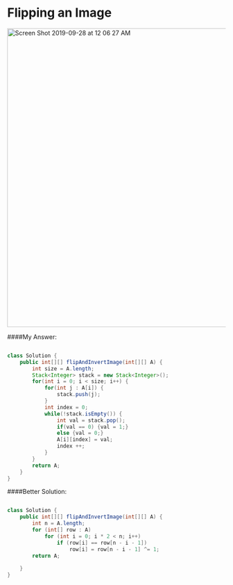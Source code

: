 # Flipping an Image


<img width="688" alt="Screen Shot 2019-09-28 at 12 06 27 AM" src="https://user-images.githubusercontent.com/46575719/65811275-f04c2c00-e183-11e9-9f1f-545f73880f1b.png">

####My Answer:

```java

class Solution {
    public int[][] flipAndInvertImage(int[][] A) {
        int size = A.length;
        Stack<Integer> stack = new Stack<Integer>();
        for(int i = 0; i < size; i++) {
            for(int j : A[i]) {
                stack.push(j);
            }
            int index = 0;
            while(!stack.isEmpty()) {
                int val = stack.pop();
                if(val == 0) {val = 1;}
                else {val = 0;}
                A[i][index] = val;
                index ++;
            }
        }
        return A;
    }
}

```

####Better Solution:

```java

class Solution {
    public int[][] flipAndInvertImage(int[][] A) {
        int n = A.length;
        for (int[] row : A)
            for (int i = 0; i * 2 < n; i++)
                if (row[i] == row[n - i - 1])
                    row[i] = row[n - i - 1] ^= 1;
        return A;
        
    }
}




```
